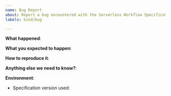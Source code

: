 ```yaml
---
name: Bug Report
about: Report a bug encountered with the Serverless Workflow Specification
labels: kind/bug

---
```


**What happened**:

**What you expected to happen**:

**How to reproduce it**:

**Anything else we need to know?**:

**Environment**:
- Specification version used: